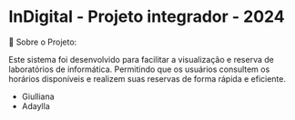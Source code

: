 # InDigital - Projeto integrador - 2024

📖 Sobre o Projeto:

Este sistema foi desenvolvido para facilitar a visualização e reserva de laboratórios de informática.
Permitindo que os usuários consultem os horários disponíveis e realizem suas reservas de forma rápida e eficiente. 

- Giulliana 
- Adaylla
